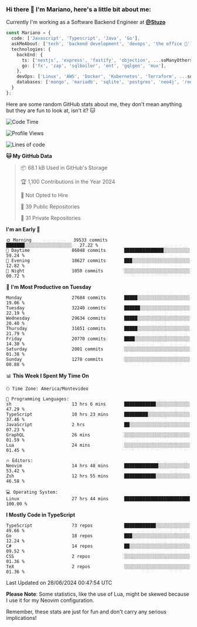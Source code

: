 ### Hi there 👋 I'm Mariano, here's a little bit about me:

Currently I'm working as a Software Backend Engineer at [**@Stuzo**](https://www.stuzo.com/)

```ts
const Mariano = {
  code: ['Javascript', 'Typescript', 'Java', 'Go'],
  askMeAbout: ['tech', 'backend development', 'devops', 'the office 💼'],
  technologies: {
    backEnd: {
      ts: ['nestjs', 'express', 'fastify', 'objection', ...soManyOthersFrameworks],
      go: ['fx', 'zap', 'sqlboiler', 'ent', 'gqlgen', 'mux'],
    },
    devOps: ['Linux', 'AWS', 'Docker', 'Kubernetes', 'Terraform', ...soManyOthersTools],
    databases: ['mongo', 'mariadb', 'sqlite', 'postgres', 'neo4j', 'redis', ...],
  }
};
```

Here are some random GitHub stats about me, they don't mean anything but they are fun to look at, isn't it? 🐱

<!--START_SECTION:waka-->
![Code Time](http://img.shields.io/badge/Code%20Time-2%2C167%20hrs%2020%20mins-blue)

![Profile Views](http://img.shields.io/badge/Profile%20Views-0-blue)

![Lines of code](https://img.shields.io/badge/From%20Hello%20World%20I%27ve%20Written-22.7%20million%20lines%20of%20code-blue)

**🐱 My GitHub Data** 

> 📦 68.1 kB Used in GitHub's Storage 
 > 
> 🏆 1,100 Contributions in the Year 2024
 > 
> 🚫 Not Opted to Hire
 > 
> 📜 39 Public Repositories 
 > 
> 🔑 31 Private Repositories 
 > 
**I'm an Early 🐤** 

```text
🌞 Morning                39533 commits       ███████░░░░░░░░░░░░░░░░░░   27.22 % 
🌆 Daytime                86048 commits       ███████████████░░░░░░░░░░   59.24 % 
🌃 Evening                18627 commits       ███░░░░░░░░░░░░░░░░░░░░░░   12.82 % 
🌙 Night                  1050 commits        ░░░░░░░░░░░░░░░░░░░░░░░░░   00.72 % 
```
📅 **I'm Most Productive on Tuesday** 

```text
Monday                   27684 commits       █████░░░░░░░░░░░░░░░░░░░░   19.06 % 
Tuesday                  32240 commits       ██████░░░░░░░░░░░░░░░░░░░   22.19 % 
Wednesday                29634 commits       █████░░░░░░░░░░░░░░░░░░░░   20.40 % 
Thursday                 31651 commits       █████░░░░░░░░░░░░░░░░░░░░   21.79 % 
Friday                   20770 commits       ████░░░░░░░░░░░░░░░░░░░░░   14.30 % 
Saturday                 2001 commits        ░░░░░░░░░░░░░░░░░░░░░░░░░   01.38 % 
Sunday                   1278 commits        ░░░░░░░░░░░░░░░░░░░░░░░░░   00.88 % 
```


📊 **This Week I Spent My Time On** 

```text
🕑︎ Time Zone: America/Montevideo

💬 Programming Languages: 
sh                       13 hrs 6 mins       ████████████░░░░░░░░░░░░░   47.29 % 
TypeScript               10 hrs 23 mins      █████████░░░░░░░░░░░░░░░░   37.46 % 
JavaScript               2 hrs               ██░░░░░░░░░░░░░░░░░░░░░░░   07.23 % 
GraphQL                  26 mins             ░░░░░░░░░░░░░░░░░░░░░░░░░   01.59 % 
Lua                      24 mins             ░░░░░░░░░░░░░░░░░░░░░░░░░   01.45 % 

🔥 Editors: 
Neovim                   14 hrs 48 mins      █████████████░░░░░░░░░░░░   53.42 % 
Zsh                      12 hrs 55 mins      ████████████░░░░░░░░░░░░░   46.58 % 

💻 Operating System: 
Linux                    27 hrs 44 mins      █████████████████████████   100.00 % 
```

**I Mostly Code in TypeScript** 

```text
TypeScript               73 repos            ████████████░░░░░░░░░░░░░   49.66 % 
Go                       18 repos            ███░░░░░░░░░░░░░░░░░░░░░░   12.24 % 
C#                       14 repos            ██░░░░░░░░░░░░░░░░░░░░░░░   09.52 % 
CSS                      2 repos             ░░░░░░░░░░░░░░░░░░░░░░░░░   01.36 % 
TeX                      2 repos             ░░░░░░░░░░░░░░░░░░░░░░░░░   01.36 % 
```




 Last Updated on 28/06/2024 00:47:54 UTC
<!--END_SECTION:waka-->

**Please Note**: Some statistics, like the use of Lua, might be skewed because I use it for my Neovim configuration.

Remember, these stats are just for fun and don't carry any serious implications!
